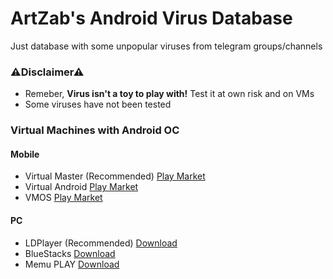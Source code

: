 # ArtZab's Android Virus Database
Just database with some unpopular viruses from telegram groups/channels

### ⚠Disclaimer⚠
* Remeber, **Virus isn't a toy to play with!** Test it at own risk and on VMs
* Some viruses have not been tested

### Virtual Machines with Android OC
#### Mobile
* Virtual Master (Recommended) [Play Market](https://play.google.com/store/apps/details?id=com.clone.android.dual.space)
* Virtual Android [Play Market](https://play.google.com/store/apps/details?id=com.pspace.vandroid)
* VMOS [Play Market](https://play.google.com/store/apps/details?id=com.vmos.google)
#### PC
* LDPlayer (Recommended) [Download](https://ldplayer.net)
* BlueStacks [Download](https://bluestacks.com)
* Memu PLAY [Download](https://memuplay.com)
